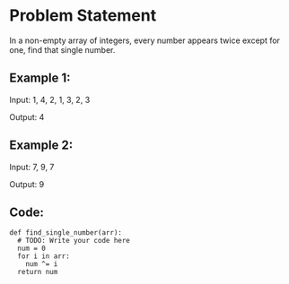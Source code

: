 # Problem Statement

In a non-empty array of integers, every number appears twice except for one, find that single number.

## Example 1:

Input: 1, 4, 2, 1, 3, 2, 3

Output: 4

## Example 2:

Input: 7, 9, 7

Output: 9

## Code:
```python3
def find_single_number(arr):
  # TODO: Write your code here
  num = 0
  for i in arr:
    num ^= i
  return num
```

